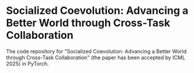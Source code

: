 # Socialized Coevolution: Advancing a Better World through Cross-Task Collaboration
The code repository for "Socialized Coevolution: Advancing a Better World through Cross-Task Collaboration" (the paper has been accepted by ICML 2025) in PyTorch.


